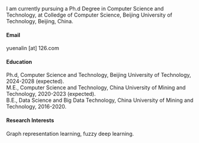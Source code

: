 

<!-- [![senli1073](https://img.shields.io/badge/senli1073-github-blue?logo=github)](https://github.com/senli1073) -->

I am currently pursuing a Ph.d Degree in Computer Science and Technology, at Colledge of Computer Science, Beijing University of Technology, Beijing, China.

#### Email
yuenalin [at] 126.com

#### Education
Ph.d, Computer Science and Technology, Beijing University of Technology, 2024-2028 (expected).\
M.E., Computer Science and Technology, China University of Mining and Technology, 2020-2023 (expected).\
B.E., Data Science and Big Data Technology, China University of Mining and Technology, 2016-2020.

#### Research Interests
Graph representation learning, fuzzy deep learning.

